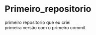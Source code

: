 # Primeiro_repositorio
 primeiro repositorio que eu criei
 <br>
 primeira versão com o primeiro commit
